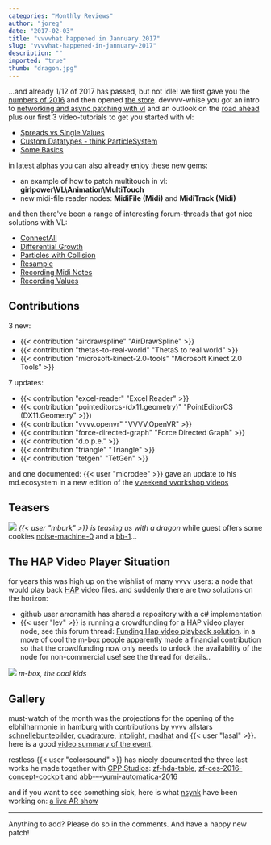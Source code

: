 ```yaml
---
categories: "Monthly Reviews"
author: "joreg"
date: "2017-02-03"
title: "vvvvhat happened in Jannuary 2017"
slug: "vvvvhat-happened-in-jannuary-2017"
description: ""
imported: "true"
thumb: "dragon.jpg"
---
```



...and already 1/12 of 2017 has passed, but not idle! we first gave you the [numbers of 2016](/blog/2017/vvvv-in-numbers-2016) and then opened [the store](/blog/2017/introducing-the-store). devvvv-whise you got an intro to [networking and async patching with vl](/blog/2017/vl-networking-and-async) and an outlook on the [road ahead](/blog/2017/devvvvlopment-update-january-2017) plus our first 3 video-tutorials to get you started with vl:
* [Spreads vs Single Values](https://vimeo.com/197956686)
* [Custom Datatypes - think ParticleSystem](https://vimeo.com/198615170)
* [Some Basics](https://vimeo.com/200604809)

in latest [alphas](https://legacy.vvvv.org/downloads/previews) you can also already enjoy these new gems:
* an example of how to patch multitouch in vl: **girlpower\VL\Animation\MultiTouch**
* new midi-file reader nodes: **MidiFile (Midi)** and **MidiTrack (Midi)** 

and then there've been a range of interesting forum-threads that got nice solutions with VL:
* [ConnectAll](https://discourse.vvvv.org/t/vl-first-go-connect-all/14614)
* [Differential Growth](https://discourse.vvvv.org/t/differential-growth-patched-in-vl/14603)
* [Particles with Collision](https://discourse.vvvv.org/t/custom-datatypes-think-particlesystem/14580)
* [Resample](https://discourse.vvvv.org/t/vl-resample/14622)
* [Recording Midi Notes](https://discourse.vvvv.org/t/storing-midi-notes/14561)
* [Recording Values](https://discourse.vvvv.org/t/scale-time-slow-motion/14641)

## Contributions

3 new:
- {{< contribution "airdrawspline" "AirDrawSpline" >}}
- {{< contribution "thetas-to-real-world" "ThetaS to real world" >}}
- {{< contribution "microsoft-kinect-2.0-tools" "Microsoft Kinect 2.0 Tools" >}}

7 updates:

- {{< contribution "excel-reader" "Excel Reader" >}}
- {{< contribution "pointeditorcs-(dx11.geometry)" "PointEditorCS (DX11.Geometry" >}})
- {{< contribution "vvvv.openvr" "VVVV.OpenVR" >}}
- {{< contribution "force-directed-graph" "Force Directed Graph" >}}
- {{< contribution "d.o.p.e." >}}
- {{< contribution "triangle" "Triangle" >}}
- {{< contribution "tetgen" "TetGen" >}}

and one documented:
{{< user "microdee" >}} gave an update to his md.ecosystem in a new edition of the [vveekend vvorkshop videos](https://www.youtube.com/watch?v=OuSVka5fXJQ)

## Teasers

![](dragon.jpg) 
*{{< user "mburk" >}} is teasing us with a dragon*
while guest offers some cookies [noise-machine-0](/blog/noise-machine-0) and a [bb-1](/blog/bb-1)...

## The HAP Video Player Situation

for years this was high up on the wishlist of many vvvv users: a node that would play back [HAP](https://github.com/Vidvox/hap) video files. and suddenly there are two solutions on the horizon:
* github user arronsmith has shared a repository with a c# implementation 
* {{< user "lev" >}} is running a crowdfunding for a HAP video player node, see this forum thread: [Funding Hap video playback solution](https://discourse.vvvv.org/t/decent-hap-playback-solution-for-vvvv-gpu-video-decoding/14663). in a move of cool the [m-box](https://legacy.vvvv.org/businesses/m-box-bewegtbild-gmbh) people apparently made a financial contribution so that the crowdfunding now only needs to unlock the availability of the node for non-commercial use! see the thread for details..

![](mbox.PNG)
*m-box, the cool kids*

## Gallery

must-watch of the month was the projections for the opening of the elbhilharmonie in hamburg with contributions by vvvv allstars [schnellebuntebilder](https://legacy.vvvv.org/businesses/schnellebuntebilder), [quadrature](https://legacy.vvvv.org/businesses/quadrature-goetz-neitsch-gbr), [intolight](https://legacy.vvvv.org/businesses/intolight), [madhat](https://legacy.vvvv.org/businesses/mad-hat-gmbh) and {{< user "lasal" >}}. here is a good [video summary of the event](https://www.ndr.de/fernsehen/Die-Elbphilharmonie-in-Farbe-und-Licht-getaucht,illumination116.html).

restless {{< user "colorsound" >}} has nicely documented the three last works he made together with [CPP Studios](https://legacy.vvvv.org/businesses/cpp-studios-gmbh): [zf-hda-table](/blog/zf-hda-table), [zf-ces-2016-concept-cockpit](/blog/zf-ces-2016-concept-cockpit) and [abb-–-yumi-automatica-2016](/blog/abb-–-yumi-automatica-2016)

and if you want to see something sick, here is what [nsynk](https://legacy.vvvv.org/businesses/nsynk-gesellschaft-für-kunst-und-technik) have been working on: [a live AR show](https://youtu.be/75qzxi5LG-0?t=18m10s)

---

Anything to add? Please do so in the comments.
And have a happy new patch!